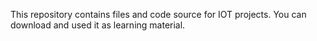 This repository contains files and code source for IOT projects. 
You can download and used it as learning material.
